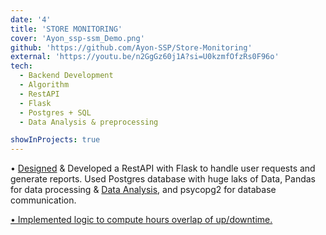 ```yaml
---
date: '4'
title: 'STORE MONITORING'
cover: 'Ayon_ssp-ssm_Demo.png'
github: 'https://github.com/Ayon-SSP/Store-Monitoring'
external: 'https://youtu.be/n2GgGz60j1A?si=U0kzmfOfzRs0F96o'
tech:
  - Backend Development
  - Algorithm
  - RestAPI
  - Flask
  - Postgres + SQL
  - Data Analysis & preprocessing

showInProjects: true
---
```


• [Designed](https://github.com/Ayon-SSP/Store-Monitoring/blob/master/block_model.txt) & Developed a RestAPI with Flask to handle user requests and generate reports. Used Postgres database with huge laks of Data, Pandas for data processing & [Data Analysis](https://github.com/Ayon-SSP/Store-Monitoring/blob/master/data-analyzing.ipynb), and psycopg2 for database communication.

[• Implemented logic to compute hours overlap of up/downtime.](https://github.com/Ayon-SSP/Store-Monitoring/blob/master/compute_uptime_downtime.md)

<!-- • This project aims to help restaurant owners monitor the uptime of their online stores during business hours. The backend APIs provided in this project will allow restaurant owners to view reports on past store inactivity. -->
